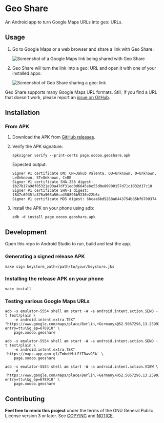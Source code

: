 # Geo Share

An Android app to turn Google Maps URLs into geo: URLs.

## Usage

1. Go to Google Maps or a web browser and share a link with Geo Share:

   ![Screenshot of a Google Maps link being shared with Geo
   Share](./app/src/main/res/drawable-mdpi/share_to_light.png)

2. Geo Share will turn the link into a geo: URL and open it with one of your
   installed apps:

   ![Screenshot of Geo Share sharing a geo:
   link](./app/src/main/res/drawable-mdpi/share_from_light.png)

Geo Share supports many Google Maps URL formats. Still, if you find a URL that
doesn't work, please report an [issue on
GitHub](https://github.com/jakubvalenta/geoshare/issues).

## Installation

### From APK

1. Download the APK from [GitHub
   releases](https://github.com/jakubvalenta/geoshare/releases/download/v1.0.1/page.ooooo.geoshare.apk).

2. Verify the APK signature:

   ```shell
   apksigner verify --print-certs page.ooooo.geoshare.apk
   ```

   Expected output:

   ```
   Signer #1 certificate DN: CN=Jakub Valenta, OU=Unknown, O=Unknown, L=Unknown, ST=Unknown, C=DE
   Signer #1 certificate SHA-256 digest: 1b27b17a9df05321a93a47df31ed0d6645ebe55d0e89908157d71c1032d17c10
   Signer #1 certificate SHA-1 digest: f847c6935fa376a568a56ca458896b9236e22b6c
   Signer #1 certificate MD5 digest: 6bcaa6bd5288a6443754b85bf6700374
   ```

3. Install the APK on your phone using adb:

   ```shell
   adb -d install page.ooooo.geoshare.apk
   ```

## Development

Open this repo in Android Studio to run, build and test the app.

### Generating a signed release APK

```shell
make sign keystore_path=/path/to/your/keystore.jks
```

### Installing the release APK on your phone

```shell
make install
```

### Testing various Google Maps URLs

```shell
adb -s emulator-5554 shell am start -W -a android.intent.action.SEND -t text/plain \
    -e android.intent.extra.TEXT "https://www.google.com/maps/place/Berlin,+Germany/@52.5067296,13.2599309,11z/data=12345?entry=ttu\&g_ep=678910" \
    page.ooooo.geoshare
```

```shell
adb -s emulator-5554 shell am start -W -a android.intent.action.SEND -t text/plain \
    -e android.intent.extra.TEXT 'https://maps.app.goo.gl/TmbeHMiLEfTBws9EA' \
    page.ooooo.geoshare
```

```shell
adb -s emulator-5554 shell am start -W -a android.intent.action.VIEW \
    -d 'https://www.google.com/maps/place/Berlin,+Germany/@52.5067296,13.2599309,11z/data=12345?entry=ttu\&g_ep=678910' \
    page.ooooo.geoshare
```

## Contributing

__Feel free to remix this project__ under the terms of the GNU General Public
License version 3 or later. See [COPYING](./COPYING) and [NOTICE](./NOTICE).
